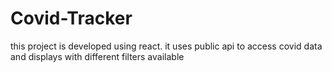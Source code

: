 # Covid-Tracker

this project is developed using react.
it uses public api to access covid data and displays with different filters available
